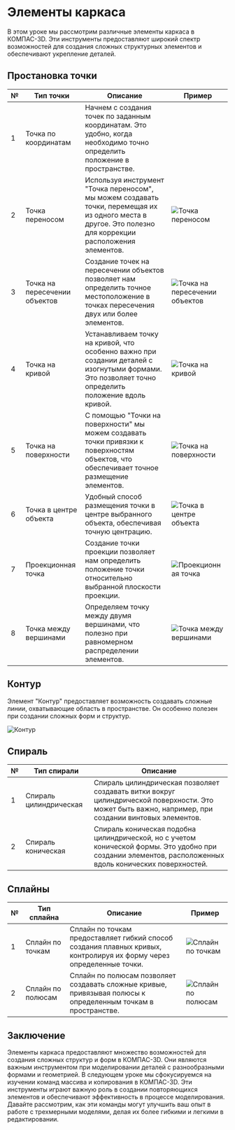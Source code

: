 # Элементы каркаса

В этом уроке мы рассмотрим различные элементы каркаса в КОМПАС-3D. Эти инструменты предоставляют широкий спектр возможностей для создания сложных структурных элементов и обеспечивают укрепление деталей.

## Простановка точки

| №   | Тип точки                | Описание                                                                                              | Пример                                                                                                    |
| --- | ------------------------ | ----------------------------------------------------------------------------------------------------- | --------------------------------------------- |
| 1   | Точка по координатам     | Начнем с создания точек по заданным координатам. Это удобно, когда необходимо точно определить положение в пространстве.                                   |                                               |
| 2   | Точка переносом          | Используя инструмент "Точка переносом", мы можем создавать точки, перемещая их из одного места в другое. Это полезно для коррекции расположения элементов. | ![Точка переносом](https://github.com/NotACat1/COMPASS-3D-courses/assets/113008873/60e6dc29-92b6-4428-a1e8-4a3fd5dac5ff) |
| 3   | Точка на пересечении объектов | Создание точек на пересечении объектов позволяет нам определить точное местоположение в точках пересечения двух или более элементов.                       | ![Точка на пересечении объектов](https://github.com/NotACat1/COMPASS-3D-courses/assets/113008873/3ad2c654-b80a-4fa2-b962-4997c25f8aee) |
| 4   | Точка на кривой          | Устанавливаем точку на кривой, что особенно важно при создании деталей с изогнутыми формами. Это позволяет точно определить положение вдоль кривой.        | ![Точка на кривой](https://github.com/NotACat1/COMPASS-3D-courses/assets/113008873/22ea8680-4bde-4689-a989-6bec26849159) |
| 5   | Точка на поверхности     | С помощью "Точки на поверхности" мы можем создавать точки привязки к поверхностям объектов, что обеспечивает точное размещение элементов.                  | ![Точка на поверхности](https://github.com/NotACat1/COMPASS-3D-courses/assets/113008873/048e8a84-baf7-40f7-8876-6bb4f1921aeb) |
| 6   | Точка в центре объекта   | Удобный способ размещения точки в центре выбранного объекта, обеспечивая точную центрацию.             | ![Точка в центре объекта](https://github.com/NotACat1/COMPASS-3D-courses/assets/113008873/ff8d19e8-3b1d-403e-93bf-7b3ce5dedc53) |
| 7   | Проекционная точка       | Создание точки проекции позволяет нам определить положение точки относительно выбранной плоскости проекции.                                                | ![Проекционная точка](https://github.com/NotACat1/COMPASS-3D-courses/assets/113008873/e3a31fc7-ce24-4e29-91e4-cb015f98c730) |
| 8   | Точка между вершинами    | Определяем точку между двумя вершинами, что полезно при равномерном распределении элементов.            | ![Точка между вершинами](https://github.com/NotACat1/COMPASS-3D-courses/assets/113008873/0b108368-76c1-4621-a32e-ef743ee1a361) |


## Контур

Элемент "Контур" предоставляет возможность создавать сложные линии, охватывающие область в пространстве. Он особенно полезен при создании сложных форм и структур.

![Контур](https://github.com/NotACat1/COMPASS-3D-courses/assets/113008873/08893ae5-a031-4287-8a19-8c2424e034c7)

## Спираль

| №   | Тип спирали            | Описание                                                                                                                                                 |
| --- | ---------------------- | -------------------------------------------------------------------------------------------------------------------------------------------------------- |
| 1   | Спираль цилиндрическая | Спираль цилиндрическая позволяет создавать витки вокруг цилиндрической поверхности. Это может быть важно, например, при создании винтовых элементов.     |
| 2   | Спираль коническая     | Спираль коническая подобна цилиндрической, но с учетом конической формы. Это удобно при создании элементов, расположенных вдоль конических поверхностей. |

## Сплайны

| №   | Тип сплайна       | Описание                                                                                                             | Пример                            |
| --- | ----------------- | -------------------------------------------------------------------------------------------------------------------- | --------------------------------- |
| 1   | Сплайн по точкам  | Сплайн по точкам предоставляет гибкий способ создания плавных кривых, контролируя их форму через определенные точки. | ![Сплайн по точкам](https://github.com/NotACat1/COMPASS-3D-courses/assets/113008873/248c1114-c175-4bf2-9d86-495ac7980885) |
| 2   | Сплайн по полюсам | Сплайн по полюсам позволяет создавать сложные кривые, привязывая полюсы к определенным точкам в пространстве.        | ![Сплайн по полюсам](https://github.com/NotACat1/COMPASS-3D-courses/assets/113008873/bd8910c4-1496-43bb-b077-c95b45551af2) |

## Заключение

Элементы каркаса предоставляют множество возможностей для создания сложных структур и форм в КОМПАС-3D. Они являются важным инструментом при моделировании деталей с разнообразными формами и геометрией. В следующем уроке мы сфокусируемся на изучении команд массива и копирования в КОМПАС-3D. Эти инструменты играют важную роль в создании повторяющихся элементов и обеспечивают эффективность в процессе моделирования. Давайте рассмотрим, как эти команды могут улучшить ваш опыт в работе с трехмерными моделями, делая их более гибкими и легкими в редактировании.
